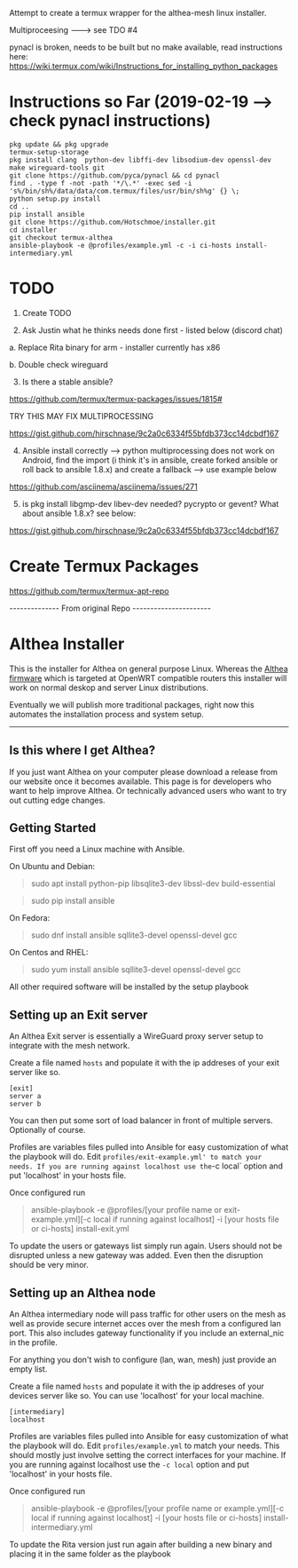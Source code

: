 Attempt to create a termux wrapper for the althea-mesh linux installer.

Multiproceesing ---> see TDO #4

pynacl is broken, needs to be built but no make available, read instructions here: https://wiki.termux.com/wiki/Instructions_for_installing_python_packages

# Instructions so Far (2019-02-19 --> check pynacl instructions)

```
pkg update && pkg upgrade
termux-setup-storage
pkg install clang  python-dev libffi-dev libsodium-dev openssl-dev make wireguard-tools git
git clone https://github.com/pyca/pynacl && cd pynacl
find . -type f -not -path '*/\.*' -exec sed -i 's%/bin/sh%/data/data/com.termux/files/usr/bin/sh%g' {} \; 
python setup.py install
cd ..
pip install ansible
git clone https://github.com/Hotschmoe/installer.git
cd installer
git checkout termux-althea
ansible-playbook -e @profiles/example.yml -c -i ci-hosts install-intermediary.yml
```

# TODO

1. Create TODO

2. Ask Justin what he thinks needs done first - listed below (discord chat)

a. Replace Rita binary for arm - installer currently has x86

b. Double check wireguard

3. Is there a stable ansible?

  https://github.com/termux/termux-packages/issues/1815#
  
  TRY THIS MAY FIX MULTIPROCESSING
  
  https://gist.github.com/hirschnase/9c2a0c6334f55bfdb373cc14dcbdf167
  
4. Ansible install correctly --> python multiprocessing does not work on Android, find the import (i think it's in ansible, create forked ansible or roll back to ansible 1.8.x) and create a fallback --> use example below
  
  https://github.com/asciinema/asciinema/issues/271
  
5. is pkg install libgmp-dev libev-dev needed? pycrypto or gevent? What about ansible 1.8.x? see below:

https://gist.github.com/hirschnase/9c2a0c6334f55bfdb373cc14dcbdf167

# Create Termux Packages

  https://github.com/termux/termux-apt-repo




-------------- From original Repo ----------------------

# Althea Installer

This is the installer for Althea on general purpose Linux. Whereas the [Althea
firmware](https://github.com/althea-mesh/althea-firmware) which is targeted at
OpenWRT compatible routers this installer will work on normal deskop and server
Linux distributions.

Eventually we will publish more traditional packages, right now this automates
the installation process and system setup.

---

## Is this where I get Althea?

If you just want Althea on your computer please download a release from
our website once it becomes available. This page is for developers who want
to help improve Althea. Or technically advanced users who want to try out cutting
edge changes.

## Getting Started

First off you need a Linux machine with Ansible.

On Ubuntu and Debian:

> sudo apt install python-pip libsqlite3-dev libssl-dev build-essential

> sudo pip install ansible

On Fedora:

> sudo dnf install ansible sqllite3-devel openssl-devel gcc

On Centos and RHEL:

> sudo yum install ansible sqllite3-devel openssl-devel gcc

All other required software will be installed by the setup playbook

## Setting up an Exit server

An Althea Exit server is essentially a WireGuard proxy server setup to integrate
with the mesh network.

Create a file named `hosts` and populate it with the ip addreses
of your exit server like so.

```
[exit]
server a
server b
```

You can then put some sort of load balancer in front of multiple servers. Optionally
of course.

Profiles are variables files pulled into Ansible for easy customization of what
the playbook will do. Edit `profiles/exit-example.yml' to match your needs. If you are running against localhost use the`-c local` option and put 'localhost' in your
hosts file.

Once configured run

> ansible-playbook -e @profiles/[your profile name or exit-example.yml][-c local if running against localhost] -i \[your hosts file or ci-hosts] install-exit.yml

To update the users or gateways list simply run again. Users should not be disrupted
unless a new gateway was added. Even then the disruption should be very minor.

## Setting up an Althea node

An Althea intermediary node will pass traffic for other users on the mesh
as well as provide secure internet acces over the mesh from a configured lan
port. This also includes gateway functionality if you include an external_nic
in the profile.

For anything you don't wish to configure (lan, wan, mesh) just provide an empty list.

Create a file named `hosts` and populate it with the ip addreses
of your devices server like so. You can use 'localhost' for your local machine.

```
[intermediary]
localhost
```

Profiles are variables files pulled into Ansible for easy customization of what
the playbook will do. Edit `profiles/example.yml` to match your needs. This should
mostly just involve setting the correct interfaces for your machine. If you are
running against localhost use the `-c local` option and put 'localhost' in your
hosts file.

Once configured run

> ansible-playbook -e @profiles/[your profile name or example.yml][-c local if running against localhost] -i [your hosts file or ci-hosts] install-intermediary.yml

To update the Rita version just run again after building a new binary and placing
it in the same folder as the playbook
